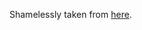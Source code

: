 Shamelessly taken from [here](https://github.com/Frost-Phoenix/nixos-config/blob/main/modules/home/rofi.nix).
